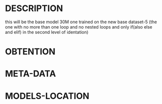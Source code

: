 # DESCRIPTION
this will be the base model 30M one trained on the new base dataset-5 (the one with no more than one loop and no nested loops and only if(also else and elif) in the second level of identation)
# OBTENTION

# META-DATA

# MODELS-LOCATION

